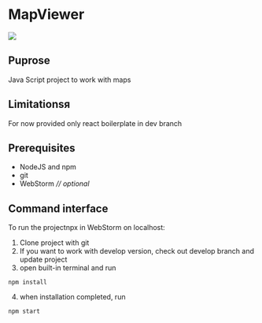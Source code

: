   # MapViewer
![](http://www.visit-petersburg.ru//media/uploads/%D0%BC%D0%B0%D1%80%D1%88%D1%80%D1%83%D1%82%D1%8B.jpeg)
## Puprose
Java Script project to work with maps
## Limitationsя
 For now provided only react boilerplate in dev branch
## Prerequisites
 - NodeJS and npm
 - git
 - WebStorm *// optional*  
## Command interface
 To run the projectnpx in WebStorm on localhost:
 1) Clone project with git
 2) If you want to work with develop version, check out develop
    branch and update project
 3) open built-in terminal and run 
 ```
 npm install
 ```
 4) when installation completed, run 
 ```
 npm start
 ``` 
